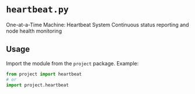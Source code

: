 # `heartbeat.py`

One-at-a-Time Machine: Heartbeat System
Continuous status reporting and node health monitoring

## Usage

Import the module from the `project` package. Example:

```python
from project import heartbeat
# or
import project.heartbeat
```
